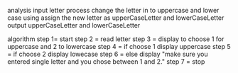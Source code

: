 analysis 
input letter
process change the letter in to uppercase and lower case using
    assign the new letter as  upperCaseLetter and lowerCaseLetter
output upperCaseLetter and lowerCaseLetter

algorithm
step 1= start
step 2 = read letter
step 3 = display to choose 1 for uppercase and 2 to lowercase
step 4 = if choose 1 display uppercase
step 5 = if choose 2 display lowecase
step 6 = else display "make sure you entered single letter and you  chose between 1 and 2."
step 7 = stop
